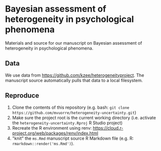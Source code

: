 # Bayesian assessment of heterogeneity in psychological phenomena

Materials and source for our manuscript on Bayesian assessment of heterogeneity in psychological phenomena. 

## Data

We use data from <https://github.com/kzee/heterogeneityproject>. The manuscript source automatically pulls that data to a local filesystem.

## Reproduce

1. Clone the contents of this repository (e.g. bash: `git clone https://github.com/mvuorre/heterogeneity-uncertainty.git`)
2. Make sure the project root is the current working directory (i.e. activate the `heterogeneity-uncertainty.Rproj` R Studio project)
3. Recreate the R environment using renv: <https://cloud.r-project.org/web/packages/renv/index.html>
4. "knit" the `ms.Rmd` manuscript source R Markdown file (e.g. R: `rmarkdown::render('ms.Rmd')`).
